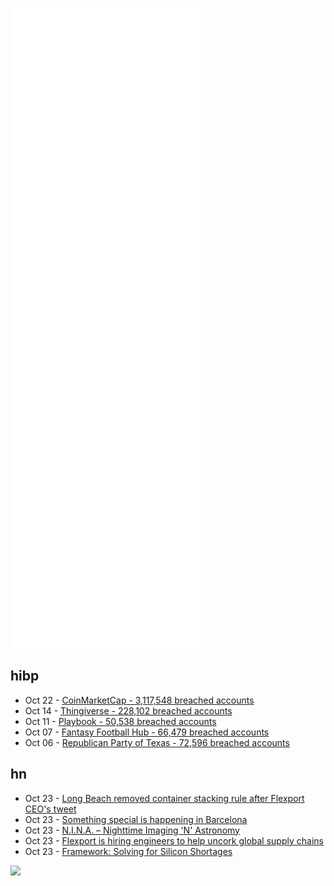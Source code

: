 ![Metrics](https://raw.githubusercontent.com/phixion/phixion/master/metrics.svg)

## hibp

<!--
for https://github.com/phixion/phixion/blob/main/.github/workflows/feeds.yml
-->
<!--START_SECTION:haveibeenpwnd-->
- Oct 22 - [CoinMarketCap - 3,117,548 breached accounts](https://haveibeenpwned.com/PwnedWebsites#CoinMarketCap)
- Oct 14 - [Thingiverse - 228,102 breached accounts](https://haveibeenpwned.com/PwnedWebsites#Thingiverse)
- Oct 11 - [Playbook - 50,538 breached accounts](https://haveibeenpwned.com/PwnedWebsites#Playbook)
- Oct 07 - [Fantasy Football Hub - 66,479 breached accounts](https://haveibeenpwned.com/PwnedWebsites#FantasyFootballHub)
- Oct 06 - [Republican Party of Texas - 72,596 breached accounts](https://haveibeenpwned.com/PwnedWebsites#RepublicanPartyOfTexas)
<!--END_SECTION:haveibeenpwnd-->

## hn

<!--
for https://github.com/phixion/phixion/blob/main/.github/workflows/feeds.yml
-->
<!--START_SECTION:hn-->
- Oct 23 - [Long Beach removed container stacking rule after Flexport CEO's tweet](https://twitter.com/typesfast/status/1451673736877428742)
- Oct 23 - [Something special is happening in Barcelona](https://twitter.com/zachklein/status/1450113164775870468)
- Oct 23 - [N.I.N.A. – Nighttime Imaging 'N' Astronomy](https://nighttime-imaging.eu/)
- Oct 23 - [Flexport is hiring engineers to help uncork global supply chains](https://www.flexport.com/careers)
- Oct 23 - [Framework: Solving for Silicon Shortages](https://frame.work/blog/solving-for-silicon-shortages)
<!--END_SECTION:hn-->

<!--
for https://yhype.me
-->
![](https://hit.yhype.me/github/profile?user_id=13013670)
